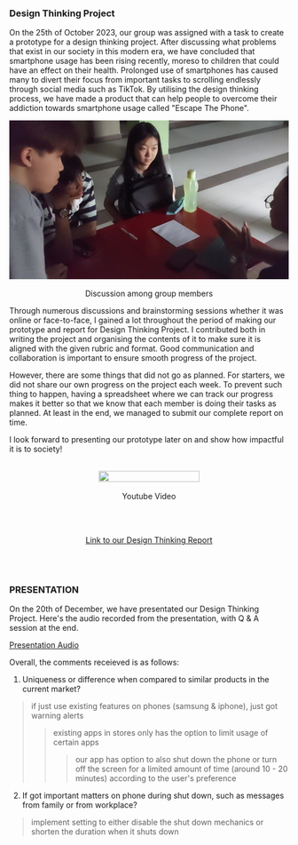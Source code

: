 ### Design Thinking Project

On the 25th of October 2023, our group was assigned with a task to create a prototype for
a design thinking project. After discussing what problems that exist in our society in this modern
era, we have concluded that smartphone usage has been rising recently, moreso to children that
could have an effect on their health. Prolonged use of smartphones has caused many to divert
their focus from important tasks to scrolling endlessly through social media such as TikTok. By
utilising the design thinking process, we have made a product that can help people to overcome
their addiction towards smartphone usage called "Escape The Phone".

![image](https://github.com/dotrovi/UTM-e-Portfolio/blob/main/Design_Thinking_Project/discussionF2F.jpg)
<p align="center">Discussion among group members</p>

Through numerous discussions and brainstorming sessions whether it was online or face-to-face, I gained a lot throughout the period of making our prototype and report for Design Thinking Project. I contributed both in writing the project and organising the contents of it to make sure it is aligned with the given rubric and format. Good communication and collaboration is important to ensure smooth progress of the project.

However, there are some things that did not go as planned. For starters, we did not share our own progress on the project each week. To prevent such thing to happen, having a spreadsheet where we can track our progress makes it better so that we know that each member is doing their tasks as planned. At least in the end, we managed to submit our complete report on time.

I look forward to presenting our prototype later on and show how impactful it is to society!
<br><br>


<p align="center">
<a href="https://www.youtube.com/watch?v=N6It7ssxl84"><img src="http://img.youtube.com/vi/N6It7ssxl84/0.jpg" width="60%" height="60%" /></a>
</p>
<p align="center">Youtube Video</p>
<br><br>
<p align=center>
<a href="https://github.com/dotrovi/UTM-e-Portfolio/blob/main/Design_Thinking_Project/SECP1513-05%20Group%207%20Design%20Thinking%20Report-1.pdf">Link to our Design Thinking Report</a>
</p>
<br><br>

### PRESENTATION
On the 20th of December, we have presentated our Design Thinking Project. Here's the audio recorded from the presentation, with Q & A session at the end.

<a href="https://drive.google.com/file/d/1f90__dKrgBbsHeyfSdS9TCFiJDw8UNJO/view?usp=sharing">Presentation Audio</a>

Overall, the comments receieved is as follows:

1. Uniqueness or difference when compared to similar products in the current market?
> if just use existing features on phones (samsung & iphone), just got warning alerts
>> existing apps in stores only has the option to limit usage of certain apps
>>> our app has option to also shut down the phone or turn off the screen for a limited amount of time (around 10 - 20 minutes) according to the user's preference

2. If got important matters on phone during shut down, such as messages from family or from workplace?
> implement setting to either disable the shut down mechanics or shorten the duration when it shuts down
